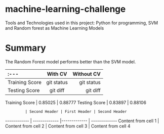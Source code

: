 # machine-learning-challenge

Tools and Technologies used in this project: Python for programming, SVM and Random forest as Machine Learning Models 
 
# Summary

The Random Forest model performs better than the SVM model.


| :---         |   With CV      | Without CV    |
| :---         |     :---:      |          ---: |
| Training Score | git status     | git status    |
| Testing Score  | git diff       | git diff      |



 
Training Score | 0.85025 | 0.88777
Testing Score | 0.83897 | 0.88106


             | Second Header | First Header | Second Header
------------ | ------------- |------------- | ------------- 
Content from cell 1 | Content from cell 2 | Content from cell 3 | Content from cell 4
